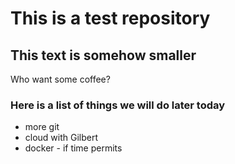 # This is a test repository

## This text is somehow smaller

Who want some coffee?

### Here is a list of things we will do later today

* more git
* cloud with Gilbert
* docker - if time permits
